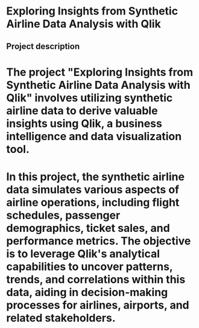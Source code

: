 # Exploring Insights from Synthetic Airline Data Analysis with Qlik

## Project description
# The project "Exploring Insights from Synthetic Airline Data Analysis with Qlik" involves utilizing synthetic airline data to derive valuable insights using Qlik, a business intelligence and data visualization tool. 
# In this project, the synthetic airline data simulates various aspects of airline operations, including flight schedules, passenger demographics, ticket sales, and performance metrics. The objective is to leverage Qlik's analytical capabilities to uncover patterns, trends, and correlations within this data, aiding in decision-making processes for airlines, airports, and related stakeholders.
